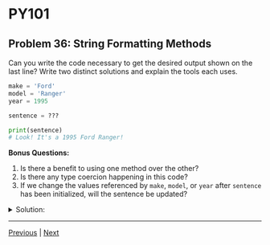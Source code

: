 # PY101
## Problem 36: String Formatting Methods

Can you write the code necessary to get the desired output shown on the last line? Write two distinct solutions and explain the tools each uses.

```python
make = 'Ford'
model = 'Ranger'
year = 1995

sentence = ???

print(sentence)
# Look! It's a 1995 Ford Ranger!
```

**Bonus Questions:**
1. Is there a benefit to using one method over the other?
2. Is there any type coercion happening in this code?
3. If we change the values referenced by `make`, `model`, or `year` after `sentence` has been initialized, will the sentence be updated?

<details>
<summary>Solution:</summary>

```python
# Concatenation
sentence = "Look! It's a " + str(year) + " " + make + " " + model + "!"

# F-string
sentence = f"Look! It's a {year} {make} {model}!"
```

**Bonus Answers:**

**Bonus 1**: F-string is preferred due to better readability and performance.

**Bonus 2**: Yes, explicit with string concatenation (using `str(year)`), implicit in f-string.

**Bonus 3**: No, strings are immutable. We create a new string unrelated to our variables when we use either method.

</details>

---

[Previous](035.md) | [Next](037.md)


